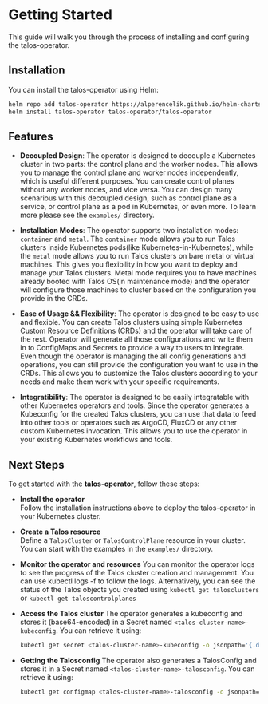 # Getting Started

This guide will walk you through the process of installing and configuring the talos-operator.

## Installation

You can install the talos-operator using Helm:

```bash
helm repo add talos-operator https://alperencelik.github.io/helm-charts/ 
helm install talos-operator talos-operator/talos-operator
```

## Features

- **Decoupled Design**: The operator is designed to decouple a Kubernetes cluster in two parts: the control plane and the worker nodes. This allows you to manage the control plane and worker nodes independently, which is useful different purposes. You can create control planes without any worker nodes, and vice versa. You can design many scenarious with this decoupled design, such as control plane as a service, or control plane as a pod in Kubernetes, or even more. To learn more please see the `examples/` directory.
- **Installation Modes**: The operator supports two installation modes: `container` and `metal`. The `container` mode allows you to run Talos clusters inside Kubernetes pods(like Kubernetes-in-Kubernetes), while the `metal` mode allows you to run Talos clusters on bare metal or virtual machines. This gives you flexibility in how you want to deploy and manage your Talos clusters. Metal mode requires you to have machines already booted with Talos OS(in maintenance mode) and the operator will configure those machines to cluster based on the configuration you provide in the CRDs.
- **Ease of Usage && Flexibility**: The operator is designed to be easy to use and flexible. You can create Talos clusters using simple Kubernetes Custom Resource Definitions (CRDs) and the operator will take care of the rest. Operator will generate all those configurations and write them in to ConfigMaps and Secrets to provide a way to users to integrate. Even though the operator is managing the all config generations and operations, you can still provide the configuration you want to use in the CRDs. This allows you to customize the Talos clusters according to your needs and make them work with your specific requirements.

- **Integratibility**: The operator is designed to be easily integratable with other Kubernetes operators and tools. Since the operator generates a Kubeconfig for the created Talos clusters, you can use that data to feed into other tools or operators such as ArgoCD, FluxCD or any other custom Kubernetes invocation. This allows you to use the operator in your existing Kubernetes workflows and tools.

## Next Steps

To get started with the **talos-operator**, follow these steps:

- **Install the operator**  
   Follow the installation instructions above to deploy the talos-operator in your Kubernetes cluster.

- **Create a Talos resource**  
   Define a `TalosCluster` or `TalosControlPlane` resource in your cluster. You can start with the examples in the `examples/` directory.

- **Monitor the operator and resources**
    You can monitor the operator logs to see the progress of the Talos cluster creation and management. You can use kubectl logs -f <talos-operator-pod> to follow the logs. Alternatively, you can see the status of the Talos objects you created using `kubectl get talosclusters` or `kubectl get taloscontrolplanes`

- **Access the Talos cluster**
   The operator generates a kubeconfig and stores it (base64-encoded) in a Secret named `<talos-cluster-name>-kubeconfig`. You can retrieve it using:

   ```bash
   kubectl get secret <talos-cluster-name>-kubeconfig -o jsonpath='{.data.kubeconfig}' | base64 --decode
   ```

- **Getting the Talosconfig**
   The operator also generates a TalosConfig and stores it in a Secret named `<talos-cluster-name>-talosconfig`. You can retrieve it using:

   ```bash
   kubectl get configmap <talos-cluster-name>-talosconfig -o jsonpath='{.data.talosconfig}' | base64 --decode
   ```
